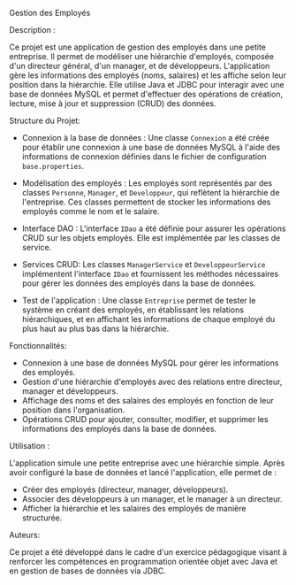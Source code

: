  Gestion des Employés
 
 Description :

Ce projet est une application de gestion des employés dans une petite entreprise. Il permet de modéliser une hiérarchie d'employés, composée d'un directeur général, d'un manager, et de développeurs. L'application gère les informations des employés (noms, salaires) et les affiche selon leur position dans la hiérarchie. Elle utilise Java et JDBC pour interagir avec une base de données MySQL et permet d'effectuer des opérations de création, lecture, mise à jour et suppression (CRUD) des données.

Structure du Projet:

- Connexion à la base de données : Une classe `Connexion` a été créée pour établir une connexion à une base de données MySQL à l'aide des informations de connexion définies dans le fichier de configuration `base.properties`.
  
- Modélisation des employés : Les employés sont représentés par des classes `Personne`, `Manager`, et `Developpeur`, qui reflètent la hiérarchie de l'entreprise. Ces classes permettent de stocker les informations des employés comme le nom et le salaire.

- Interface DAO : L'interface `IDao` a été définie pour assurer les opérations CRUD sur les objets employés. Elle est implémentée par les classes de service.

- Services CRUD: Les classes `ManagerService` et `DeveloppeurService` implémentent l'interface `IDao` et fournissent les méthodes nécessaires pour gérer les données des employés dans la base de données.

- Test de l'application : Une classe `Entreprise` permet de tester le système en créant des employés, en établissant les relations hiérarchiques, et en affichant les informations de chaque employé du plus haut au plus bas dans la hiérarchie.

 Fonctionnalités:

- Connexion à une base de données MySQL pour gérer les informations des employés.
- Gestion d'une hiérarchie d'employés avec des relations entre directeur, manager et développeurs.
- Affichage des noms et des salaires des employés en fonction de leur position dans l'organisation.
- Opérations CRUD pour ajouter, consulter, modifier, et supprimer les informations des employés dans la base de données.

 Utilisation :

L'application simule une petite entreprise avec une hiérarchie simple. Après avoir configuré la base de données et lancé l'application, elle permet de :

- Créer des employés (directeur, manager, développeurs).
- Associer des développeurs à un manager, et le manager à un directeur.
- Afficher la hiérarchie et les salaires des employés de manière structurée.
  
 Auteurs:

Ce projet a été développé dans le cadre d'un exercice pédagogique visant à renforcer les compétences en programmation orientée objet avec Java et en gestion de bases de données via JDBC.

